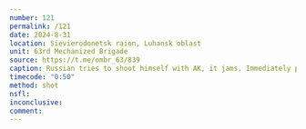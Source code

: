 ```yaml
---
number: 121
permalink: /121
date: 2024-8-31
location: Sievierodonetsk raion, Luhansk oblast
unit: 63rd Mechanized Brigade
source: https://t.me/ombr_63/839
caption: Russian tries to shoot himself with AK, it jams. Immediately proceeds with spare one
timecode: "0:50"
method: shot
nsfl: 
inconclusive:
comment: 
---
```

<script async src="https://telegram.org/js/telegram-widget.js?22" data-telegram-post="ombr_63/839" data-width="100%" data-userpic="false"></script>
